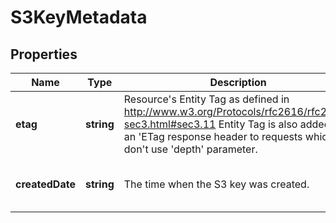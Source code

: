 # S3KeyMetadata

## Properties
| Name | Type | Description | Notes |
| ------------ | ------------- | ------------- | ------------- |
| **etag** | **string** | Resource\'s Entity Tag as defined in http://www.w3.org/Protocols/rfc2616/rfc2616-sec3.html#sec3.11  Entity Tag is also added as an \'ETag response header to requests which don\'t use \'depth\' parameter.  | [optional] [readonly] [default to undefined] |
| **createdDate** | **string** | The time when the S3 key was created. | [optional] [readonly] [default to undefined] |


